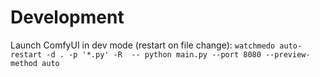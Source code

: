 # Development

Launch ComfyUI in dev mode (restart on file change):
`watchmedo auto-restart -d . -p '*.py' -R  -- python main.py --port 8080 --preview-method auto`
